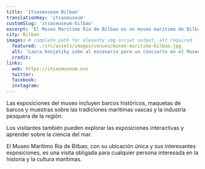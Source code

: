 ```yaml
---
title: 'Itsasmuseum Bilbao'
translationKey: 'itsasmuseum'
customSlug: 'itsasmuseum-bilbao'
excerpt: 'El Museo Marítimo Ría de Bilbao es un museo marítimo de Bilbao. Se encuentra en los antiguos astilleros Euskalduna y está dedicado a la historia y la cultura marítimas del País Vasco.'
city: Bilbao
images: # complete path for eleventy img srcset output, alt required
  featured: ./src/assets/images/venues/museo-maritimo-bilbao.jpg
  alt: 'Laura Konjetzky sube al escenario para un concierto en el Museo Marítimo Ría de Bilbao'
  credit:
links:
  web: https://itsasmuseum.eus
  twitter:
  facebook:
  instagram:
---
```


Las exposiciones del museo incluyen barcos históricos, maquetas de barcos y muestras sobre las tradiciones marítimas vascas y la industria pesquera de la región.

Los visitantes también pueden explorar las exposiciones interactivas y aprender sobre la ciencia del mar.

El Museo Marítimo Ría de Bilbao, con su ubicación única y sus interesantes exposiciones, es una visita obligada para cualquier persona interesada en la historia y la cultura marítimas.
